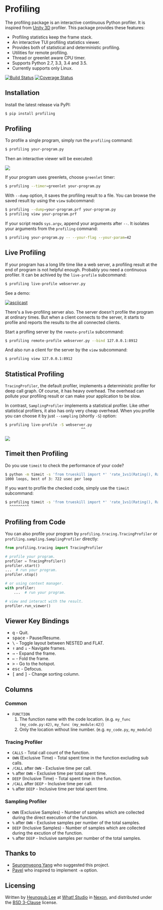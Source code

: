 Profiling
=========

The profiling package is an interactive continuous Python profiler.  It is
inspired from [Unity 3D] profiler.  This package provides these features:

- Profiling statistics keep the frame stack.
- An interactive TUI profiling statistics viewer.
- Provides both of statistical and deterministic profiling.
- Utilities for remote profiling.
- Thread or greenlet aware CPU timer.
- Supports Python 2.7, 3.3, 3.4 and 3.5.
- Currently supports only Linux.

[![Build Status](https://img.shields.io/travis/what-studio/profiling.svg)](https://travis-ci.org/what-studio/profiling)
[![Coverage Status](https://img.shields.io/coveralls/what-studio/profiling.svg)](https://coveralls.io/r/what-studio/profiling)

[Unity 3D]: http://unity3d.com/

Installation
------------

Install the latest release via PyPI:

```sh
$ pip install profiling
```

Profiling
---------

To profile a single program, simply run the `profiling` command:

```sh
$ profiling your-program.py
```

Then an interactive viewer will be executed:

![](screenshots/tracing.png)

If your program uses greenlets, choose `greenlet` timer:

```sh
$ profiling --timer=greenlet your-program.py
```

With `--dump` option, it saves the profiling result to a file.  You can
browse the saved result by using the `view` subcommand:

```sh
$ profiling --dump=your-program.prf your-program.py
$ profiling view your-program.prf
```

If your script reads ``sys.argv``, append your arguments after ``--``.
It isolates your arguments from the ``profiling`` command:

```sh
$ profiling your-program.py -- --your-flag --your-param=42
```

Live Profiling
--------------

If your program has a long life time like a web server, a profiling result
at the end of program is not helpful enough.  Probably you need a continuous
profiler.  It can be achived by the `live-profile` subcommand:

```sh
$ profiling live-profile webserver.py
```

See a demo:

[![asciicast](https://asciinema.org/a/25394.png)](https://asciinema.org/a/25394)

There's a live-profiling server also.  The server doesn't profile the
program at ordinary times.  But when a client connects to the server, it
starts to profile and reports the results to the all connected clients.

Start a profling server by the `remote-profile` subcommand:

```sh
$ profiling remote-profile webserver.py --bind 127.0.0.1:8912
```

And also run a client for the server by the `view` subcommand:

```sh
$ profiling view 127.0.0.1:8912
```

Statistical Profiling
---------------------

`TracingProfiler`, the default profiler, implements a deterministic profiler
for deep call graph.  Of course, it has heavy overhead.  The overhead can
pollute your profiling result or can make your application to be slow.

In contrast, `SamplingProfiler` implements a statistical profiler.  Like other
statistical profilers, it also has only very cheap overhead.  When you profile
you can choose it by just `--sampling` (shortly `-S`) option:

```sh
$ profiling live-profile -S webserver.py
                                   ^^
```

![](screenshots/sampling.png)

Timeit then Profiling
---------------------

Do you use `timeit` to check the performance of your code?

```sh
$ python -m timeit -s 'from trueskill import *' 'rate_1vs1(Rating(), Rating())'
1000 loops, best of 3: 722 usec per loop
```

If you want to profile the checked code, simply use the `timeit` subcommand:

```sh
$ profiling timeit -s 'from trueskill import *' 'rate_1vs1(Rating(), Rating())'
  ^^^^^^^^^
```

Profiling from Code
-------------------

You can also profile your program by ``profiling.tracing.TracingProfiler`` or
``profiling.sampling.SamplingProfiler`` directly:

```python
from profiling.tracing import TracingProfiler

# profile your program.
profiler = TracingProfiler()
profiler.start()
...  # run your program.
profiler.stop()

# or using context manager.
with profiler:
    ...  # run your program.

# view and interact with the result.
profiler.run_viewer()
```

Viewer Key Bindings
-------------------

- <tt>q</tt> - Quit.
- <tt>space</tt> - Pause/Resume.
- <tt>\\</tt> - Toggle layout between NESTED and FLAT.
- <tt>↑</tt> and <tt>↓</tt> - Navigate frames.
- <tt>→</tt> - Expand the frame.
- <tt>←</tt> - Fold the frame.
- <tt>></tt> - Go to the hotspot.
- <tt>esc</tt> - Defocus.
- <tt>[</tt> and <tt>]</tt> - Change sorting column.

Columns
-------

### Common

- `FUNCTION`
  1. The function name with the code location.
     (e.g. `my_func (my_code.py:42)`, `my_func (my_module:42)`)
  1. Only the location without line number.  (e.g. `my_code.py`, `my_module`)

### Tracing Profiler

- `CALLS` - Total call count of the function.
- `OWN` (Exclusive Time) - Total spent time in the function excluding sub
                           calls.
- `/CALL` after `OWN` - Exclusive time per call.
- `%` after `OWN` - Exclusive time per total spent time.
- `DEEP` (Inclusive Time) - Total spent time in the function.
- `/CALL` after `DEEP` - Inclusive time per call.
- `%` after `DEEP` - Inclusive time per total spent time.

### Sampling Profiler

- `OWN` (Exclusive Samples) - Number of samples which are collected during the
                              direct execution of the function.
- `%` after `OWN` - Exclusive samples per number of the total samples.
- `DEEP` (Inclusive Samples) - Number of samples which are collected during the
                               excution of the function.
- `%` after `DEEP` - Inclusive samples per number of the total samples.

Thanks to
---------

- [Seungmyeong Yang](https://github.com/sequoiayang)
  who suggested this project.
- [Pavel](https://github.com/htch)
  who inspired to implement ``-m`` option.

Licensing
---------

Written by [Heungsub Lee] at [What! Studio] in [Nexon], and
distributed under the [BSD 3-Clause] license.

[Heungsub Lee]: http://subl.ee/
[What! Studio]: https://github.com/what-studio
[Nexon]: http://nexon.com/
[BSD 3-Clause]: http://opensource.org/licenses/BSD-3-Clause

